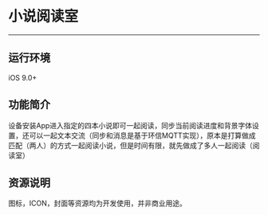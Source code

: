 # 小说阅读室

*******************


## 运行环境
iOS 9.0+

## 功能简介
设备安装App进入指定的四本小说即可一起阅读，同步当前阅读进度和背景字体设置，还可以一起文本交流（同步和消息是基于环信MQTT实现），原本是打算做成匹配（两人）的方式一起阅读小说，但是时间有限，就先做成了多人一起阅读（阅读室）

## 资源说明
图标，ICON，封面等资源均为开发使用，并非商业用途。


